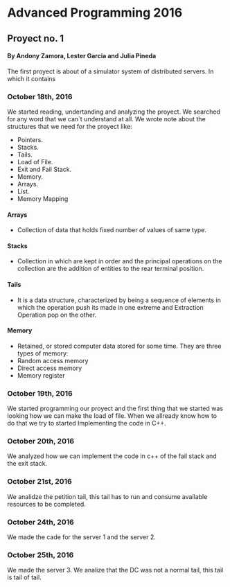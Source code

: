 # Advanced Programming 2016

## Proyect no. 1 

#### By Andony Zamora, Lester Garcia and Julia Pineda

The first proyect is about of a simulator system of distributed servers. In which it contains 

### October 18th, 2016 

We started reading, undertanding and analyzing the proyect. 
We searched for any word that we can´t understand at all. 
We wrote note about the structures that we need for the proyect like:
* Pointers.
* Stacks.
* Tails.
* Load of File.
* Exit and Fail Stack.
* Memory.
* Arrays.
* List.
* Memory Mapping 

#### Arrays
  * Collection of data that holds fixed number of values of same type.
  
#### Stacks
 *  Collection in which are kept in order and the principal operations on the collection are the addition of entities to the rear terminal position.
 
#### Tails
 * It is a data structure, characterized by being a sequence of elements in which the operation push its made in one extreme and Extraction Operation pop on the other.
 
#### Memory 
 * Retained, or stored computer data stored for some time. They are three types of memory: 
  * Random access memory
  * Direct access memory
  * Memory register


### October 19th, 2016

We started programming our proyect and the first thing that we started was looking how we can make the load of file. 
When we allready know how to do that we try to started Implementing the code in C++. 


### October 20th, 2016

We analyzed how we can  implement the code in c++ of the fail stack and the exit stack. 

### October 21st, 2016 

We analidze the petition tail, this tail has to run and consume available resources to be completed.

### October 24th, 2016

We made the cade for the server 1 and the server 2. 

### October 25th, 2016

We made the server 3. We analize that the DC was not a normal tail, this tail is tail of tail. 
